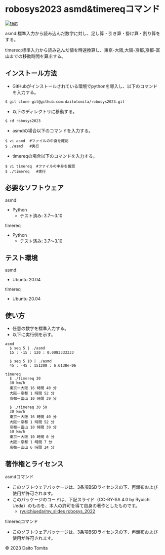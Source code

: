# robosys2023 asmd&timereqコマンド
[![test](https://github.com/daitotomita/robosys2023/actions/workflows/test.yml/badge.svg)](https://github.com/daitotomita/robosys2023/actions/workflows/test.yml)

asmd:標準入力から読み込んだ数字に対し、足し算・引き算・掛け算・割り算をする。

timereq:標準入力から読み込んだ値を時速換算し、東京-大阪,大阪-京都,京都-富山までの移動時間を算出する。

## インストール方法
*  GitHubがインストールされている環境でpythonを導入し、以下のコマンドを入力する。
```
$ git clone git@github.com:daitotomita/robosys2023.git
```
*  以下のディレクトリに移動する。
```
$ cd robosys2023
```
*  asmdの場合以下のコマンドを入力する。
```
$ vi asmd  #ファイルの中身を確認
$ ./asmd   #実行
```
*  timereqの場合以下のコマンドを入力する。
```
$ vi timereq  #ファイルの中身を確認
$ ./timereq   #実行
```

## 必要なソフトウェア
asmd
  * Python
    * テスト済み: 3.7～3.10

timereq
  * Python
    * テスト済み: 3.7～3.10

## テスト環境
asmd
  * Ubuntu 20.04

timereq
  * Ubuntu 20.04

## 使い方
*  任意の数字を標準入力する。
*  以下に実行例を示す。

```
asmd
  $ seq 5 | ./asmd
  15 : -15 : 120 : 0.0083333333

  $ seq 5 10 | ./asmd
  45 : -45 : 151200 : 6.6138e-06 

timereq
  $ ./timereq 30
  30 km/h
  東京ー大阪 16 時間 40 分
  大阪ー京都 1 時間 52 分
  京都ー富山 10 時間 39 分

  $ ./timereq 30 50
  30 km/h
  東京ー大阪 16 時間 40 分
  大阪ー京都 1 時間 52 分
  京都ー富山 10 時間 39 分
  50 km/h
  東京ー大阪 10 時間 0 分
  大阪ー京都 1 時間 7 分
  京都ー富山 6 時間 24 分
```

## 著作権とライセンス
asmdコマンド
  *  このソフトウェアパッケージは、3条項BSDライセンスの下、再頒布および使用が許可されます。
  *  このパッケージのコードは、下記スライド（CC-BY-SA 4.0 by Ryuichi Ueda）のものを、本人の許可を得て自身の著作としたものです。
      * [ryuichiueda/my_slides robosys_2022](https://github.com/ryuichiueda/my_slides/tree/master/robosys_2022)

timereqコマンド
  *  このソフトウェアパッケージは、3条項BSDライセンスの下、再頒布および使用が許可されます。
  
© 2023 Daito Tomita


